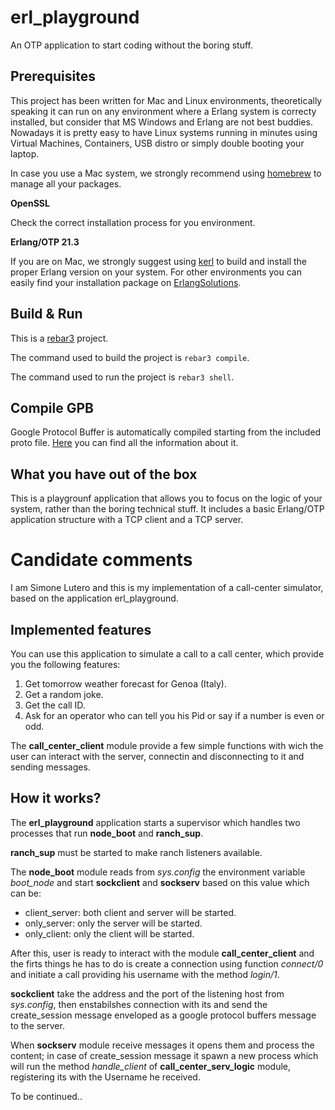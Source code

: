 # erl_playground

An OTP application to start coding without the boring stuff.

## Prerequisites
This project has been written for Mac and Linux environments, theoretically speaking it can run on any environment where a Erlang system is correcty installed, but consider that MS Windows and Erlang are not best buddies. Nowadays it is pretty easy to have Linux systems running in minutes using Virtual Machines, Containers, USB distro or simply double booting your laptop.

In case you use a Mac system, we strongly recommend using [homebrew](https://brew.sh/) to manage all your packages.

**OpenSSL**

Check the correct installation process for you environment.

**Erlang/OTP 21.3**

If you are on Mac, we strongly suggest using [kerl](https://github.com/kerl/kerl) to build and install the proper Erlang version on your system. For other environments you can easily find your installation package on [ErlangSolutions](https://www.erlang-solutions.com/).

## Build & Run

This is a [rebar3](https://www.rebar3.org/) project.

The command used to build the project is `rebar3 compile`.

The command used to run the project is `rebar3 shell`.

## Compile GPB

Google Protocol Buffer is automatically compiled starting from the included proto file.
[Here](https://developers.google.com/protocol-buffers/) you can find all the information about it.

## What you have out of the box
This is a playgrounf application that allows you to focus on the logic of your system, rather than the boring technical stuff. It includes a basic Erlang/OTP application structure with a TCP client and a TCP server.

# Candidate comments
I am Simone Lutero and this is my implementation of a call-center simulator, based on the application erl_playground.

## Implemented features
You can use this application to simulate a call to a call center, which provide you the following features:

1. Get tomorrow weather forecast for Genoa (Italy).
2. Get a random joke.
3. Get the call ID.
4. Ask for an operator who can tell you his Pid or say if a number is even or odd.

The **call_center_client** module provide a few simple functions with wich the user can interact with the server, connectin and disconnecting to it and sending messages.

## How it works?

The **erl_playground** application starts a supervisor which handles two processes that run **node_boot** and **ranch_sup**.

**ranch_sup** must be started to make ranch listeners available.

The **node_boot** module reads from *sys.config* the environment variable *boot_node* and start **sockclient** and **sockserv** based on this value which can be:

* client_server: both client and server will be started.
* only_server: only the server will be started.
* only_client: only the client will be started.

After this, user is ready to interact with the module **call_center_client** and the firts things he has to do is create a connection using function *connect/0* and initiate a call providing his username with the method *login/1*.

**sockclient** take the address and the port of the listening host from *sys.config*, then enstabilshes connection with its and send the create_session message enveloped as a google protocol buffers message to the server.

When **sockserv** module receive messages it opens them and process the content; in case of create_session message it spawn a new process which will run the method *handle_client* of **call_center_serv_logic** module, registering its with the Username he received.

To be continued..
